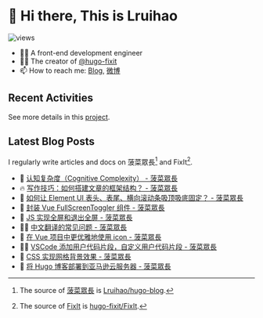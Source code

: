 # 👋 Hi there, This is Lruihao

![views](https://komarev.com/ghpvc/?username=Lruihao&color=ff69b4)

- 👨‍💻 A front-end development engineer
- 👨‍💼 The creator of [@hugo-fixit][hugo-fixit]
- 📫 How to reach me: [Blog][blog], [微博](https://weibo.com/liahao)

## Recent Activities

See more details in this [project](https://github.com/users/Lruihao/projects/1).

## Latest Blog Posts

I regularly write articles and docs on 菠菜眾長[^1] and FixIt[^2].

<!-- BLOG-POST-LIST:START -->
- 📝 [认知复杂度（Cognitive Complexity） - 菠菜眾長](https://lruihao.cn/posts/cognitive-complexity/ "Sun Oct 08 2023 1:52 AM")
- 🔥 [写作技巧：如何搭建文章的框架结构？ - 菠菜眾長](https://lruihao.cn/posts/article-structure/ "Tue Sep 26 2023 7:17 AM")
- 📝 [如何让 Element UI 表头、表尾、横向滚动条吸顶吸底固定？ - 菠菜眾長](https://lruihao.cn/projects/el-table-sticky/ "Mon Sep 25 2023 9:49 AM")
- 📝 [封装 Vue FullScreenToggler 组件 - 菠菜眾長](https://lruihao.cn/posts/vue-fullscreen-toggler/ "Sun Sep 17 2023 11:44 AM")
- 📝 [JS 实现全屏和退出全屏 - 菠菜眾長](https://lruihao.cn/posts/js-fullscreen/ "Fri Sep 15 2023 9:29 AM")
- 👨‍💻 [中文翻译的常见问题 - 菠菜眾長](https://lruihao.cn/posts/translation-guide/ "Fri Sep 15 2023 3:07 AM")
- 📝 [在 Vue 项目中更优雅地使用 icon - 菠菜眾長](https://lruihao.cn/posts/vue-svg-icon/ "Thu Sep 14 2023 3:24 AM")
- 👨‍💻 [VSCode 添加用户代码片段，自定义用户代码片段 - 菠菜眾長](https://lruihao.cn/posts/vscode-snippets/ "Thu Sep 14 2023 3:21 AM")
- 📝 [CSS 实现网格背景效果 - 菠菜眾長](https://lruihao.cn/posts/grid-bg-image/ "Sat Sep 02 2023 2:05 AM")
- 📝 [将 Hugo 博客部署到亚马逊云服务器 - 菠菜眾長](https://lruihao.cn/posts/aws-ec2/ "Sat Aug 26 2023 9:22 AM")

<!-- BLOG-POST-LIST:END -->

<!-- link reference definition -->
[blog]: https://lruihao.cn
[blog-repo]: https://github.com/Lruihao/hugo-blog
[hugo-fixit]: https://github.com/hugo-fixit
[fixit]: https://fixit.lruihao.cn
[fixit-repo]: https://github.com/hugo-fixit/FixIt

<!-- footnote reference definition -->
[^1]: The source of [菠菜眾長][blog] is [Lruihao/hugo-blog][blog-repo].
[^2]: The source of [FixIt][fixit] is [hugo-fixit/FixIt][fixit-repo].
